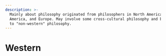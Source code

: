 ```yaml
---
description: >-
  Mainly about philosophy originated from philosophers in North America, Latin
  America, and Europe. May involve some cross-cultural philosophy and backlinks
  to "non-western" philosophy.
---
```


# Western

